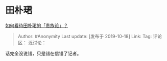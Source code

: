 # 田朴珺
[如何看待田朴珺的「贵族论」？](https://www.zhihu.com/question/347510965/answer/861700110)

> Author: #Anonymity
> Last update: [发布于 2019-10-18]
> Link:
> Tag:
> 评论区：
> 泛讨论：

话完全没说错，只是错在信错了记者。
